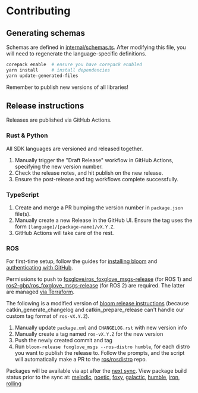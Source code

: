 # Contributing

## Generating schemas

Schemas are defined in [internal/schemas.ts](internal/schemas.ts). After modifying this file, you will need to regenerate the language-specific definitions.

```sh
corepack enable  # ensure you have corepack enabled
yarn install     # install dependencies
yarn update-generated-files
```

Remember to publish new versions of all libraries!

## Release instructions

Releases are published via GitHub Actions.

### Rust & Python

All SDK languages are versioned and released together.

1. Manually trigger the "Draft Release" workflow in GitHub Actions, specifying the new version number.
2. Check the release notes, and hit publish on the new release.
3. Ensure the post-release and tag workflows complete successfully.

### TypeScript

1. Create and merge a PR bumping the version number in `package.json` file(s).
2. Manually create a new Release in the GitHub UI. Ensure the tag uses the form `[language]/[package-name]/vX.Y.Z`.
3. GitHub Actions will take care of the rest.

### ROS

For first-time setup, follow the guides for [installing bloom](http://ros-infrastructure.github.io/bloom/) and [authenticating with GitHub](https://wiki.ros.org/bloom/Tutorials/GithubManualAuthorization).

Permissions to push to [foxglove/ros_foxglove_msgs-release](https://github.com/foxglove/ros_foxglove_msgs-release) (for ROS 1) and [ros2-gbp/ros_foxglove_msgs-release](https://github.com/ros2-gbp/ros_foxglove_msgs-release) (for ROS 2) are required. The latter are managed [via Terraform](https://github.com/ros2-gbp/ros2-gbp-github-org/blob/latest/foxglove_msgs.tf).

The following is a modified version of [bloom release instructions](https://wiki.ros.org/bloom/Tutorials/ReleaseCatkinPackage) (because catkin_generate_changelog and catkin_prepare_release can't handle our custom tag format of `ros-vX.Y.Z`).

1. Manually update `package.xml` and `CHANGELOG.rst` with new version info
2. Manually create a tag named `ros-vX.Y.Z` for the new version
3. Push the newly created commit and tag
4. Run `bloom-release foxglove_msgs --ros-distro humble`, for each distro you want to publish the release to. Follow the prompts, and the script will automatically make a PR to the [ros/rosdistro](https://github.com/ros/rosdistro) repo.

Packages will be available via apt after the [next sync](https://discourse.ros.org/c/release/16). View package build status prior to the sync at: [melodic](http://repositories.ros.org/status_page/ros_melodic_default.html?q=foxglove), [noetic](http://repositories.ros.org/status_page/ros_noetic_default.html?q=foxglove), [foxy](http://repo.ros2.org/status_page/ros_foxy_default.html?q=foxglove), [galactic](http://repo.ros2.org/status_page/ros_galactic_default.html?q=foxglove), [humble](http://repo.ros2.org/status_page/ros_humble_default.html?q=foxglove), [iron](http://repo.ros2.org/status_page/ros_iron_default.html?q=foxglove), [rolling](http://repo.ros2.org/status_page/ros_rolling_default.html?q=foxglove)
